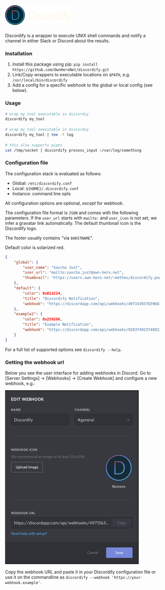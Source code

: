 # ![Logo](logo/logo.png)

Discordify is a wrapper to execute UNIX shell commands and notify a channel in either Slack or Discord about the results.

### Installation

1. Install this package using pip:
    `pip install https://github.com/OwnHeroNet/discordify.git`
2. Link/Copy wrappers to executable locations on `$PATH`, e.g. `/usr/local/bin/discordify`
3. Add a config for a specific webhook to the global or local config (see below).

### Usage

```bash
# wrap my_tool executable in discordiy
discordify my_tool

# wrap my_tool executable in discordiy
discordify my_tool | tee -f log

# this also supports pipes
cat /tmp/socket | discordify process_input >/var/log/something
```

### Configuration file

The configuration stack is evaluated as follows:

- Global: `/etc/discordify.conf`
- Local: `${HOME}/.discordify.conf`
- Instance: command line opts

All configuration options are optional, _except_ for webhook. 

The configuration file format is `JSON` and comes with the following parameters.
If the `user_url` starts with `mailto:` and `user_icon` is not set, we infer a gravatar link
automatically. The default thumbnail icon is the Discordify logo. 

The footer usually contains "via `$HOSTNAME`".

Default color is solarized red. 

```json 
{
    "global": {
        "user_name": "Sascha Just",
        "user_url": "mailto:sascha.just@own-hero.net",
        "thumbnail": "https://users.own-hero.net/~methos/discordify.png",
    },
    "default": {
        "color": 0xD11C24,
        "title": "Discordify Notification",
        "webhook": "https://discordapp.com/api/webhooks/497154937839681537/yadayadayada"
    },
    "example2": {
        "color": 0x259286,
        "title": "Example Notification",
        "webhook": "https://discordapp.com/api/webhooks/928374923748923742/hwkjerhkjwehr"
    }
}
```

For a full list of supported options see `discordify --help`. 

### Getting the webhook url

Below you see the user interface for adding webhooks in Discord.
Go to [Server Settings] -> [Webhooks] -> [Create Webhook] and configure a new webhook, e.g.:

![WebHook UI in Discord](screenshots/webhook_generation.png)

Copy the webhook URL and paste it in your Discordify configuration file or use it on the commandline
as `discordify --webhook 'https://your-webhook.example'`.